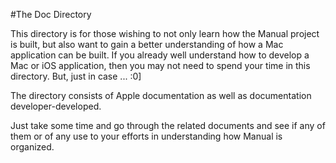 #The Doc Directory

This directory is for those wishing to not only learn how the Manual project is built, but also want to gain a better understanding of how a Mac application can be built. If you already well understand how to develop a Mac or iOS application, then you may not need to spend your time in this directory. But, just in case ... :0]

The directory consists of Apple documentation as well as documentation  developer-developed.

Just take some time and go through the related documents and see if any of them or of any use to your efforts in understanding how Manual is organized.